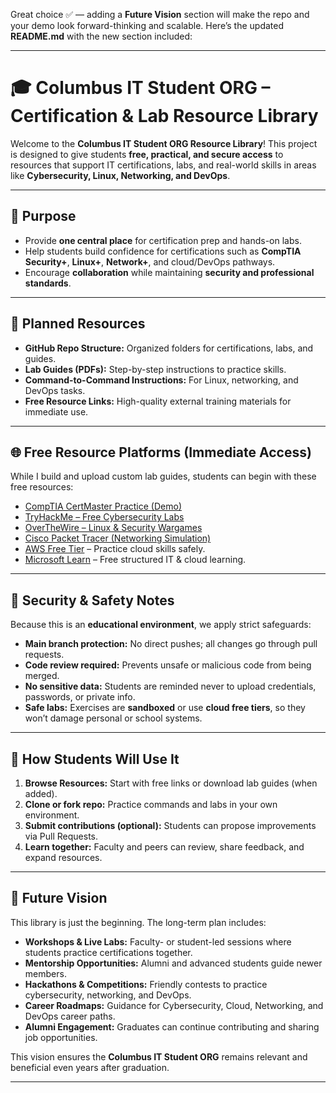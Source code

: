 Great choice ✅ — adding a **Future Vision** section will make the repo and your demo look forward-thinking and scalable.
Here’s the updated **README.md** with the new section included:

---

# 🎓 Columbus IT Student ORG – Certification & Lab Resource Library

Welcome to the **Columbus IT Student ORG Resource Library**!
This project is designed to give students **free, practical, and secure access** to resources that support IT certifications, labs, and real-world skills in areas like **Cybersecurity, Linux, Networking, and DevOps**.

---

## 📌 Purpose

* Provide **one central place** for certification prep and hands-on labs.
* Help students build confidence for certifications such as **CompTIA Security+**, **Linux+**, **Network+**, and cloud/DevOps pathways.
* Encourage **collaboration** while maintaining **security and professional standards**.

---

## 📂 Planned Resources

* **GitHub Repo Structure:** Organized folders for certifications, labs, and guides.
* **Lab Guides (PDFs):** Step-by-step instructions to practice skills.
* **Command-to-Command Instructions:** For Linux, networking, and DevOps tasks.
* **Free Resource Links:** High-quality external training materials for immediate use.

---

## 🌐 Free Resource Platforms (Immediate Access)

While I build and upload custom lab guides, students can begin with these free resources:

* [CompTIA CertMaster Practice (Demo)](https://www.comptia.org/training/by-certification)
* [TryHackMe – Free Cybersecurity Labs](https://tryhackme.com)
* [OverTheWire – Linux & Security Wargames](https://overthewire.org/wargames/)
* [Cisco Packet Tracer (Networking Simulation)](https://www.netacad.com/courses/packet-tracer)
* [AWS Free Tier](https://aws.amazon.com/free) – Practice cloud skills safely.
* [Microsoft Learn](https://learn.microsoft.com/en-us/training/) – Free structured IT & cloud learning.

---

## 🔐 Security & Safety Notes

Because this is an **educational environment**, we apply strict safeguards:

* **Main branch protection:** No direct pushes; all changes go through pull requests.
* **Code review required:** Prevents unsafe or malicious code from being merged.
* **No sensitive data:** Students are reminded never to upload credentials, passwords, or private info.
* **Safe labs:** Exercises are **sandboxed** or use **cloud free tiers**, so they won’t damage personal or school systems.

---

## 🚀 How Students Will Use It

1. **Browse Resources:** Start with free links or download lab guides (when added).
2. **Clone or fork repo:** Practice commands and labs in your own environment.
3. **Submit contributions (optional):** Students can propose improvements via Pull Requests.
4. **Learn together:** Faculty and peers can review, share feedback, and expand resources.

---

## 🌟 Future Vision

This library is just the beginning. The long-term plan includes:

* **Workshops & Live Labs:** Faculty- or student-led sessions where students practice certifications together.
* **Mentorship Opportunities:** Alumni and advanced students guide newer members.
* **Hackathons & Competitions:** Friendly contests to practice cybersecurity, networking, and DevOps.
* **Career Roadmaps:** Guidance for Cybersecurity, Cloud, Networking, and DevOps career paths.
* **Alumni Engagement:** Graduates can continue contributing and sharing job opportunities.

This vision ensures the **Columbus IT Student ORG** remains relevant and beneficial even years after graduation.

---
